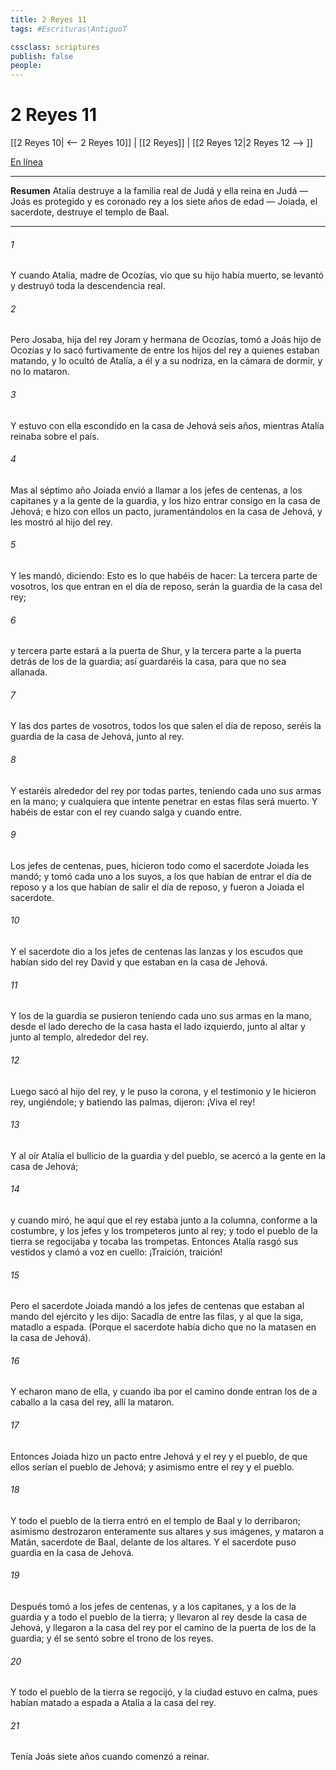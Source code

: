 ```yaml
---
title: 2 Reyes 11
tags: #Escrituras\AntiguoT

cssclass: scriptures
publish: false
people:
---
```


# 2 Reyes 11
[[2 Reyes 10| <-- 2 Reyes 10]] | [[2 Reyes]] | [[2 Reyes 12|2 Reyes 12 --> ]]

[En línea](https://churchofjesuschrist.org/study/scriptures/ot/2-kgs/11?lang=spa)

---
__Resumen__
Atalía destruye a la familia real de Judá y ella reina en Judá — Joás es protegido y es coronado rey a los siete años de edad — Joiada, el sacerdote, destruye el templo de Baal.

---
###### 1 
Y cuando Atalía, madre de Ocozías, vio que su hijo había muerto, se levantó y destruyó toda la descendencia real.

###### 2 
Pero Josaba, hija del rey Joram y hermana de Ocozías, tomó a Joás hijo de Ocozías y lo sacó furtivamente de entre los hijos del rey a quienes estaban matando, y lo ocultó de Atalía, a él y a su nodriza, en la cámara de dormir, y  no lo mataron.

###### 3 
Y estuvo con ella escondido en la casa de Jehová seis años, mientras Atalía reinaba sobre el país.

###### 4 
Mas al séptimo año Joiada envió a llamar a los jefes de centenas, a los capitanes y a la gente de la guardia, y los hizo entrar consigo en la casa de Jehová; e hizo con ellos un pacto, juramentándolos en la casa de Jehová, y les mostró al hijo del rey.

###### 5 
Y les mandó, diciendo: Esto es lo que habéis de hacer: La tercera parte de vosotros, los que entran en el día de reposo, serán la guardia de la casa del rey;

###### 6 
y  tercera parte estará a la puerta de Shur, y la  tercera parte a la puerta detrás de los de la guardia; así guardaréis la casa, para que no sea allanada.

###### 7 
Y las dos partes de vosotros, todos los que salen el día de reposo, seréis la guardia de la casa de Jehová, junto al rey.

###### 8 
Y estaréis alrededor del rey por todas partes, teniendo cada uno sus armas en la mano; y cualquiera que intente penetrar en estas filas será muerto. Y habéis de estar con el rey cuando salga y cuando entre.

###### 9 
Los jefes de centenas, pues, hicieron todo como el sacerdote Joiada les mandó; y tomó cada uno a los suyos,  a los que habían de entrar el día de reposo y a los que habían de salir el día de reposo, y fueron a Joiada el sacerdote.

###### 10 
Y el sacerdote dio a los jefes de centenas las lanzas y los escudos que habían sido del rey David y que estaban en la casa de Jehová.

###### 11 
Y los de la guardia se pusieron  teniendo cada uno sus armas en la mano, desde el lado derecho de la casa hasta el lado izquierdo, junto al altar y junto al templo, alrededor del rey.

###### 12 
Luego sacó  al hijo del rey, y le puso la corona, y  el testimonio y le hicieron rey, ungiéndole; y batiendo las palmas, dijeron: ¡Viva el rey!

###### 13 
Y al oír Atalía el bullicio de la guardia y del pueblo, se acercó a la gente en la casa de Jehová;

###### 14 
y cuando miró, he aquí que el rey estaba junto a la columna, conforme a la costumbre, y los jefes y los trompeteros junto al rey; y todo el pueblo de la tierra se regocijaba y tocaba las trompetas. Entonces Atalía rasgó sus vestidos y clamó a voz en cuello: ¡Traición, traición!

###### 15 
Pero el sacerdote Joiada mandó a los jefes de centenas que estaban al mando del ejército y les dijo: Sacadla de entre las filas, y al que la siga, matadlo a espada. (Porque el sacerdote había dicho que no la matasen en la casa de Jehová).

###### 16 
Y echaron mano de ella, y cuando iba por el camino donde entran los de a caballo a la casa del rey, allí la mataron.

###### 17 
Entonces Joiada hizo un pacto entre Jehová y el rey y el pueblo, de que ellos serían el pueblo de Jehová; y asimismo entre el rey y el pueblo.

###### 18 
Y todo el pueblo de la tierra entró en el templo de Baal y lo derribaron; asimismo destrozaron enteramente sus altares y sus imágenes, y mataron a Matán, sacerdote de Baal, delante de los altares. Y el sacerdote puso guardia en la casa de Jehová.

###### 19 
Después tomó a los jefes de centenas, y a los capitanes, y a los de la guardia y a todo el pueblo de la tierra; y llevaron al rey desde la casa de Jehová, y llegaron a la casa del rey por el camino de la puerta de los de la guardia; y él se sentó sobre el trono de los reyes.

###### 20 
Y todo el pueblo de la tierra se regocijó, y la ciudad estuvo en calma, pues habían matado a espada a Atalía  a la casa del rey.

###### 21 
Tenía Joás siete años cuando comenzó a reinar.

